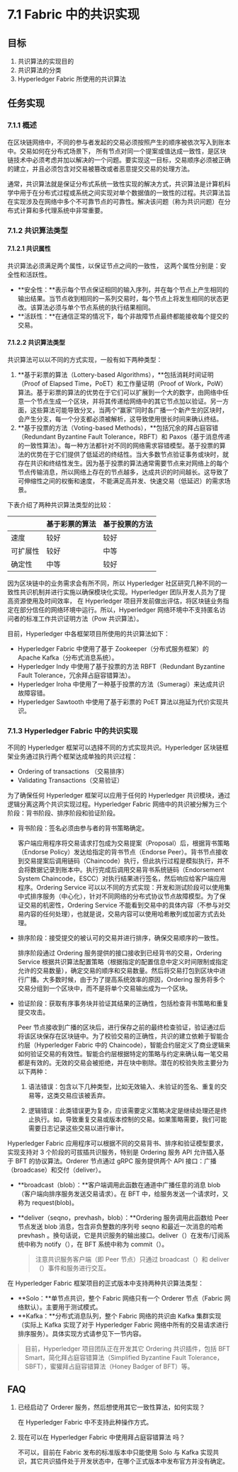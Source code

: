 # 7.1 Fabric 中的共识实现

## 目标

1.  共识算法的实现目的
2.  共识算法的分类
3.  Hyperledger Fabric 所使用的共识算法

## 任务实现

### 7.1.1 概述

在区块链网络中，不同的参与者发起的交易必须按照产生的顺序被依次写入到账本中。交易如何在分布式场景下， 所有节点对同一个提案或值达成一致性，是区块链技术中必须考虑并加以解决的一个问题。要实现这一目标，交易顺序必须被正确的建立，并且必须包含对交易被篡改或者恶意提交交易的处理方法。

通常，共识算法就是保证分布式系统一致性实现的解决方式，共识算法是计算机科学中用于在分布式过程或系统之间实现对单个数据值的一致性的过程。共识算法旨在实现涉及在网络中多个不可靠节点的可靠性。解决该问题（称为共识问题）在分布式计算和多代理系统中非常重要。

### 7.1.2 共识算法类型

#### 7.1.2.1 共识属性

共识算法必须满足两个属性，以保证节点之间的一致性， 这两个属性分别是：安全性和活跃性。

*   **安全性：**表示每个节点保证相同的输入序列，并在每个节点上产生相同的输出结果。当节点收到相同的一系列交易时，每个节点上将发生相同的状态更改。该算法必须与单个节点系统的执行结果相同。
*   **活跃性：**在通信正常的情况下，每个非故障节点最终都能接收每个提交的交易。

#### 7.1.2.2 共识算法类型

共识算法可以以不同的方式实现，一般有如下两种类型：

1.  **基于彩票的算法（Lottery-based Algorithms），**包括消耗时间证明（Proof of Elapsed Time，PoET）和工作量证明（Proof of Work，PoW）算法。基于彩票的算法的优势在于它们可以扩展到一个大的数字，由网络中任意一个节点生成一个区块，并将其传递给网络中的其它节点加以验证。另一方面，这些算法可能导致分叉，当两个“赢家”同时各广播一个新产生的区块时，会产生分支，每一个分支都必须被解析，这导致使用很长时间来确认终结。
2.  **基于投票的方法（Voting-based Methods），**包括冗余的拜占庭容错（Redundant Byzantine Fault Tolerance，RBFT）和 Paxos（基于消息传递的一致性算法）。每一种方法都针对不同的网络需求容错模型。基于投票的算法的优势在于它们提供了低延迟的终结性。当大多数节点验证事务或块时，就存在共识和终结性发生。因为基于投票的算法通常需要节点来对网络上的每个节点传输消息，所以网络上存在的节点越多，达成共识的时间越长。这导致了可伸缩性之间的权衡和速度， 不能满足高并发、快速交易（低延迟）的需求场景。

下表介绍了两种共识算法类型的比较：

|  | 基于彩票的算法 | 基于投票的方法 |
| --- | --- | --- |
| 速度 | 较好 | 较好 |
| 可扩展性 | 较好 | 中等 |
| 确定性 | 中等 | 较好 |

因为区块链中的业务需求会有所不同，所以 Hyperledger 社区研究几种不同的一致性共识机制并进行实施以确保模块化实现。Hyperledger 团队开发人员为了提高资源使用及时间效率， 在 Hyperledger 项目开发前做出评估，将区块链业务指定在部分信任的网络环境中运行。所以，Hyperledger 网络环境中不支持匿名访问者的标准工作共识证明方法（Pow 共识算法）。

目前，Hyperledger 中各框架项目所使用的共识算法如下：

*   Hyperledger Fabric 中使用了基于 Zookeeper（分布式服务框架）的 Apache Kafka（分布式消息系统）。
*   Hyperledger Indy 中使用了基于投票的方法 RBFT（Redundant Byzantine Fault Tolerance，冗余拜占庭容错算法）。
*   Hyperledger Iroha 中使用了一种基于投票的方法（Sumeragi）来达成共识故障容错。
*   Hyperledger Sawtooth 中使用了基于彩票的 PoET 算法以拖延为代价实现共识。

### 7.1.3 Hyperledger Fabric 中的共识实现

不同的 Hyperledger 框架可以选择不同的方式实现共识。Hyperledger 区块链框架业务通过执行两个框架达成单独的共识过程：

*   Ordering of transactions （交易排序）
*   Validating Transactions（交易验证）

为了确保任何 Hyperledger 框架可以应用于任何的 Hyperledger 共识模块，通过逻辑分离这两个共识实现过程。Hyperledger Fabric 网络中的共识被分解为三个阶段：背书阶段、排序阶段和验证阶段。

*   背书阶段：签名必须由参与者的背书策略确定。

    客户端应用程序将交易请求打包成为交易提案（Proposal）后，根据背书策略（Endorse Policy）发达给指定的背书节点（Endorse Peer）。背书节点接收到交易提案后调用链码（Chaincode）执行，但此执行过程是模拟执行，并不会将数据记录到账本中。执行完成后调用交易背书系统链码（Endorsement System Chaincode，ESCC）对执行结果进行签名，然后响应给客户端应用程序。Ordering Service 可以以不同的方式实现：开发和测试阶段可以使用集中式排序服务（中心化），针对不同网络的分布式协议节点故障模型。为了保证交易的机密性，Ordering Service 不能看到交易中的具体内容（不参与对交易内容的任何处理），也就是说，交易内容可以使用哈希散列或加密方式去处理。

*   排序阶段：接受提交的被认可的交易并进行排序，确保交易顺序的一致性。

    排序阶段通过 Ordering 服务提供的接口接收到已经背书的交易，Ordering Service 根据共识算法配置策略（根据指定的配置信息中定义时间限制或指定允许的交易数量），确定交易的顺序和交易数量。然后将交易打包到区块中进行广播。大多数时候，由于为了提高系统效率的原因，Ordering 服务将多个交易分组到一个区块中，而不是将单个交易输出成为一个区块。

*   验证阶段：获取有序事务块并验证其结果的正确性，包括检查背书策略和重复提交攻击。

    Peer 节点接收到广播的区块后，进行保存之前的最终检查验证，验证通过后将该区块保存在区块链中。为了校验交易的正确性，共识的建立依赖于智能合约层（Hyperledger Fabric 中的 Chaincode），智能合约层定义了商业逻辑来如何验证交易的有效性。智能合约层根据特定的策略与约定来确认每一笔交易都是有效的。无效的交易会被拒绝，并在块中剔除。潜在的校验失败主要分为以下两种：

    1.  语法错误：包含以下几种类型，比如无效输入、未验证的签名、重复的交易等，这类交易应该被丢弃。

    2.  逻辑错误：此类错误更为复杂，应该需要定义策略决定是继续处理还是终止执行。如，导致重复交易或版本控制的交易。如果策略需要，我们可能需要日志记录这些交易以进行审计。

Hyperledger Fabric 应用程序可以根据不同的交易背书、排序和验证模型要求，实现支持对 3 个阶段的可拔插共识服务，特别是 Ordering 服务 API 允许插入基于 BFT 的协议算法。Orderer 节点通过 gRPC 服务提供两个 API 接口：广播（broadcase）和交付（deliver）。

*   **broadcast（blob）：**客户端调用此函数在通道中广播任意的消息 blob（客户端向排序服务发送交易请求）。在 BFT 中，给服务发送一个请求时，又称为 request(blob)。

*   **deliver（seqno，prevhash，blob）：**Ordering 服务调用此函数给 Peer 节点发送 blob 消息，包含非负整数的序列号 seqno 和最近一次消息的哈希 prevhash 。换句话说，它是共识服务的输出接口。deliver（）在发布/订阅系统中称为 notify（），在 BFT 系统中称为 commit（）。

    > 注意共识服务客户端（即 Peer 节点）只通过 broadcast（）和 deliver（）事件和服务进行交互。

在 Hyperledger Fabric 框架项目的正式版本中支持两种共识算法类型：

*   **Solo：**单节点共识，整个 Fabric 网络只有一个 Orderer 节点（Fabric 网络默认）。主要用于测试模式。
*   **Kafka：**分布式消息队列，整个 Fabric 网络的共识由 Kafka 集群实现（实际上 Kafka 实现了对于 Hyperledger Fabric 网络中所有的交易请求进行排序服务）。具体实现方式请参见下一节内容。

> 目前，Hyperledger 项目团队正在开发其它 Ordering 共识插件，包括 BFT Smart，简化拜占庭容错算法（Simplified Byzantine Fault Tolerance，SBFT），蜜獾拜占庭容错算法（Honey Badger of BFT）等。

## FAQ

1.  已经启动了 Orderer 服务，然后想使用其它一致性算法，如何实现？

    在 Hyperledger Fabric 中不支持此种操作方式。

2.  现在可以在 Hyperledger Fabric 中使用拜占庭容错算法 吗？

    不可以，目前在 Fabric 发布的标准版本中只能使用 Solo 与 Kafka 实现共识，其它共识插件处于开发状态中，在哪个正式版本中发布官方并没有确定。